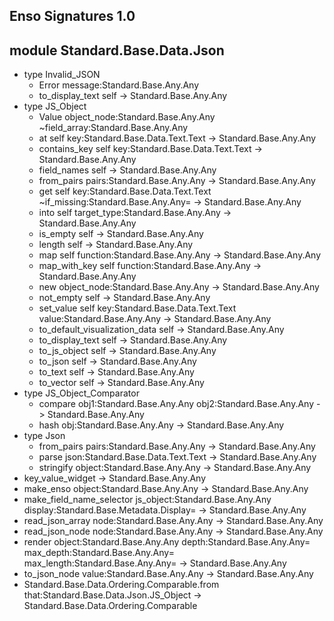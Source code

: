 ## Enso Signatures 1.0
## module Standard.Base.Data.Json
- type Invalid_JSON
    - Error message:Standard.Base.Any.Any
    - to_display_text self -> Standard.Base.Any.Any
- type JS_Object
    - Value object_node:Standard.Base.Any.Any ~field_array:Standard.Base.Any.Any
    - at self key:Standard.Base.Data.Text.Text -> Standard.Base.Any.Any
    - contains_key self key:Standard.Base.Data.Text.Text -> Standard.Base.Any.Any
    - field_names self -> Standard.Base.Any.Any
    - from_pairs pairs:Standard.Base.Any.Any -> Standard.Base.Any.Any
    - get self key:Standard.Base.Data.Text.Text ~if_missing:Standard.Base.Any.Any= -> Standard.Base.Any.Any
    - into self target_type:Standard.Base.Any.Any -> Standard.Base.Any.Any
    - is_empty self -> Standard.Base.Any.Any
    - length self -> Standard.Base.Any.Any
    - map self function:Standard.Base.Any.Any -> Standard.Base.Any.Any
    - map_with_key self function:Standard.Base.Any.Any -> Standard.Base.Any.Any
    - new object_node:Standard.Base.Any.Any -> Standard.Base.Any.Any
    - not_empty self -> Standard.Base.Any.Any
    - set_value self key:Standard.Base.Data.Text.Text value:Standard.Base.Any.Any -> Standard.Base.Any.Any
    - to_default_visualization_data self -> Standard.Base.Any.Any
    - to_display_text self -> Standard.Base.Any.Any
    - to_js_object self -> Standard.Base.Any.Any
    - to_json self -> Standard.Base.Any.Any
    - to_text self -> Standard.Base.Any.Any
    - to_vector self -> Standard.Base.Any.Any
- type JS_Object_Comparator
    - compare obj1:Standard.Base.Any.Any obj2:Standard.Base.Any.Any -> Standard.Base.Any.Any
    - hash obj:Standard.Base.Any.Any -> Standard.Base.Any.Any
- type Json
    - from_pairs pairs:Standard.Base.Any.Any -> Standard.Base.Any.Any
    - parse json:Standard.Base.Data.Text.Text -> Standard.Base.Any.Any
    - stringify object:Standard.Base.Any.Any -> Standard.Base.Any.Any
- key_value_widget -> Standard.Base.Any.Any
- make_enso object:Standard.Base.Any.Any -> Standard.Base.Any.Any
- make_field_name_selector js_object:Standard.Base.Any.Any display:Standard.Base.Metadata.Display= -> Standard.Base.Any.Any
- read_json_array node:Standard.Base.Any.Any -> Standard.Base.Any.Any
- read_json_node node:Standard.Base.Any.Any -> Standard.Base.Any.Any
- render object:Standard.Base.Any.Any depth:Standard.Base.Any.Any= max_depth:Standard.Base.Any.Any= max_length:Standard.Base.Any.Any= -> Standard.Base.Any.Any
- to_json_node value:Standard.Base.Any.Any -> Standard.Base.Any.Any
- Standard.Base.Data.Ordering.Comparable.from that:Standard.Base.Data.Json.JS_Object -> Standard.Base.Data.Ordering.Comparable
